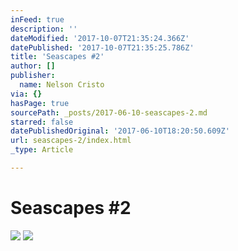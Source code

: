 ```yaml
---
inFeed: true
description: ''
dateModified: '2017-10-07T21:35:24.366Z'
datePublished: '2017-10-07T21:35:25.786Z'
title: 'Seascapes #2'
author: []
publisher:
  name: Nelson Cristo
via: {}
hasPage: true
sourcePath: _posts/2017-06-10-seascapes-2.md
starred: false
datePublishedOriginal: '2017-06-10T18:20:50.609Z'
url: seascapes-2/index.html
_type: Article

---
```

# Seascapes \#2
![](https://the-grid-user-content.s3-us-west-2.amazonaws.com/6e26b28a-5834-4e63-91a3-07a66d52bca0.jpg)
![](https://the-grid-user-content.s3-us-west-2.amazonaws.com/dd942337-7cb7-4d88-b712-9862292f450b.jpg)